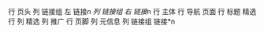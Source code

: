 行 页头
    列 链接组 左
        链接*n
    列 链接组 右
        链接*n
行 主体
    行 导航 页面
    行 标题 精选
    行
        列 精选
        列 推广
行 页脚
    列 元信息
    列 链接组
        链接*n
